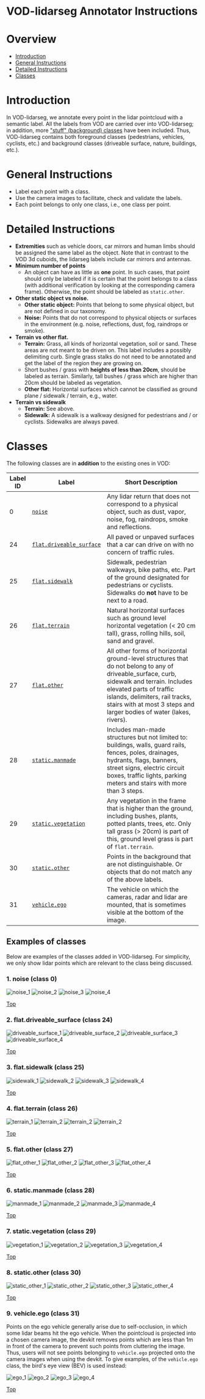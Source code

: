 # VOD-lidarseg Annotator Instructions

# Overview
- [Introduction](#introduction)
- [General Instructions](#general-instructions)
- [Detailed Instructions](#detailed-instructions)
- [Classes](#classes)

# Introduction
In VOD-lidarseg, we annotate every point in the lidar pointcloud with a semantic label. 
All the labels from VOD are carried over into VOD-lidarseg; in addition, more ["stuff" (background) classes](#classes) have been included.
Thus, VOD-lidarseg contains both foreground classes (pedestrians, vehicles, cyclists, etc.) and background classes (driveable surface, nature, buildings, etc.).


# General Instructions
 - Label each point with a class. 
 - Use the camera images to facilitate, check and validate the labels.
 - Each point belongs to only one class, i.e., one class per point.

 
# Detailed Instructions  
+ **Extremities** such as vehicle doors, car mirrors and human limbs should be assigned the same label as the object. 
Note that in contrast to the VOD 3d cuboids, the lidarseg labels include car mirrors and antennas.
+ **Minimum number of points** 
    + An object can have as little as **one** point. 
    In such cases, that point should only be labeled if it is certain that the point belongs to a class 
    (with additional verification by looking at the corresponding camera frame). 
    Otherwise, the point should be labeled as `static.other`.  
+ **Other static object vs noise.**
    + **Other static object:** Points that belong to some physical object, but are not defined in our taxonomy.  
    + **Noise:** Points that do not correspond to physical objects or surfaces in the environment
    (e.g. noise, reflections, dust, fog, raindrops or smoke).
+ **Terrain vs other flat.**
    + **Terrain:** Grass, all kinds of horizontal vegetation, soil or sand. These areas are not meant to be driven on. 
    This label includes a possibly delimiting curb. 
    Single grass stalks do not need to be annotated and get the label of the region they are growing on.
    + Short bushes / grass with **heights of less than 20cm**, should be labeled as terrain. 
    Similarly, tall bushes / grass which are higher than 20cm should be labeled as vegetation.
    + **Other flat:** Horizontal surfaces which cannot be classified as ground plane / sidewalk / terrain, e.g., water.
+ **Terrain vs sidewalk**
    + **Terrain:** See above.
    + **Sidewalk:** A sidewalk is a walkway designed for pedestrians and / or cyclists. Sidewalks are always paved.


# Classes
The following classes are in **addition** to the existing ones in VOD:  

| Label ID |  Label | Short Description |
| --- | --- | --- |
| 0 | [`noise`](#1-noise-class-0) | Any lidar return that does not correspond to a physical object, such as dust, vapor, noise, fog, raindrops, smoke and reflections. |
| 24 | [`flat.driveable_surface`](#2-flatdriveable_surface-class-24) | All paved or unpaved surfaces that a car can drive on with no concern of traffic rules. |
| 25 | [`flat.sidewalk`](#3-flatsidewalk-class-25) | Sidewalk, pedestrian walkways, bike paths, etc. Part of the ground designated for pedestrians or cyclists. Sidewalks do **not** have to be next to a road. |
| 26 | [`flat.terrain`](#4-flatterrain-class-26) | Natural horizontal surfaces such as ground level horizontal vegetation (< 20 cm tall), grass, rolling hills, soil, sand and gravel. |
| 27 | [`flat.other`](#5-flatother-class-27) | All other forms of horizontal ground-level structures that do not belong to any of driveable_surface, curb, sidewalk and terrain. Includes elevated parts of traffic islands, delimiters, rail tracks, stairs with at most 3 steps and larger bodies of water (lakes, rivers). |
| 28 | [`static.manmade`](#6-staticmanmade-class-28) | Includes man-made structures but not limited to: buildings, walls, guard rails, fences, poles, drainages, hydrants, flags, banners, street signs, electric circuit boxes, traffic lights, parking meters and stairs with more than 3 steps.  |
| 29 | [`static.vegetation`](#7-staticvegetation-class-29) | Any vegetation in the frame that is higher than the ground, including bushes, plants, potted plants, trees, etc. Only tall grass (> 20cm) is part of this, ground level grass is part of `flat.terrain`.|
| 30 | [`static.other`](#8-staticother-class-30) | Points in the background that are not distinguishable. Or objects that do not match any of the above labels. |
| 31 | [`vehicle.ego`](#9-vehicleego-class-31) | The vehicle on which the cameras, radar and lidar are mounted, that is sometimes visible at the bottom of the image. |

## Examples of classes
Below are examples of the classes added in VOD-lidarseg.
For simplicity, we only show lidar points which are relevant to the class being discussed.


### 1. noise (class 0)
![noise_1](https://www.vod.org/public/images/taxonomy_imgs/lidarseg/0_scene-0053_CAM_FRONT_LEFT_1532402428104844_crop.jpg)
![noise_2](https://www.vod.org/public/images/taxonomy_imgs/lidarseg/0_scene-0163_CAM_FRONT_LEFT_1526915289904917_crop.jpg) 
![noise_3](https://www.vod.org/public/images/taxonomy_imgs/lidarseg/0_scene-0207_CAM_BACK_LEFT_1532621922197405_crop.jpg)
![noise_4](https://www.vod.org/public/images/taxonomy_imgs/lidarseg/0_scene-0635_CAM_FRONT_1537296086862404_crop.jpg)

[Top](#classes)


### 2. flat.driveable_surface (class 24)
![driveable_surface_1](https://www.vod.org/public/images/taxonomy_imgs/lidarseg/24_206_CAM_BACK.jpg)
![driveable_surface_2](https://www.vod.org/public/images/taxonomy_imgs/lidarseg/24_250_CAM_FRONT.jpg)
![driveable_surface_3](https://www.vod.org/public/images/taxonomy_imgs/lidarseg/24_9750_CAM_FRONT.jpg)
![driveable_surface_4](https://www.vod.org/public/images/taxonomy_imgs/lidarseg/24_10000_CAM_BACK.jpg)

[Top](#classes)


### 3. flat.sidewalk (class 25)
![sidewalk_1](https://www.vod.org/public/images/taxonomy_imgs/lidarseg/25_90_CAM_FRONT_LEFT.jpg)
![sidewalk_2](https://www.vod.org/public/images/taxonomy_imgs/lidarseg/25_13250_CAM_FRONT_LEFT.jpg)
![sidewalk_3](https://www.vod.org/public/images/taxonomy_imgs/lidarseg/25_280_CAM_FRONT_LEFT.jpg)
![sidewalk_4](https://www.vod.org/public/images/taxonomy_imgs/lidarseg/25_680_CAM_FRONT_LEFT.jpg)

[Top](#classes)


### 4. flat.terrain (class 26)
![terrain_1](https://www.vod.org/public/images/taxonomy_imgs/lidarseg/26_11750_CAM_BACK_RIGHT.jpg)
![terrain_2](https://www.vod.org/public/images/taxonomy_imgs/lidarseg/26_10700_CAM_BACK_LEFT.jpg)
![terrain_2](https://www.vod.org/public/images/taxonomy_imgs/lidarseg/26_886_CAM_BACK_LEFT.jpg)
![terrain_2](https://www.vod.org/public/images/taxonomy_imgs/lidarseg/26_1260_CAM_BACK_LEFT.jpg)

[Top](#classes)


### 5. flat.other (class 27)
![flat_other_1](https://www.vod.org/public/images/taxonomy_imgs/lidarseg/27_2318_CAM_FRONT.jpg)
![flat_other_2](https://www.vod.org/public/images/taxonomy_imgs/lidarseg/27_3750_CAM_FRONT_RIGHT.jpg)
![flat_other_3](https://www.vod.org/public/images/taxonomy_imgs/lidarseg/27_1230_CAM_FRONT.jpg)
![flat_other_4](https://www.vod.org/public/images/taxonomy_imgs/lidarseg/27_1380_CAM_FRONT.jpg)

[Top](#classes)


### 6. static.manmade (class 28)
![manmade_1](https://www.vod.org/public/images/taxonomy_imgs/lidarseg/28_13850_CAM_FRONT.jpg)
![manmade_2](https://www.vod.org/public/images/taxonomy_imgs/lidarseg/28_15550_CAM_FRONT.jpg)
![manmade_3](https://www.vod.org/public/images/taxonomy_imgs/lidarseg/28_5009_CAM_FRONT.jpg)
![manmade_4](https://www.vod.org/public/images/taxonomy_imgs/lidarseg/28_5501_CAM_BACK.jpg)

[Top](#classes)


### 7. static.vegetation (class 29)
![vegetation_1](https://www.vod.org/public/images/taxonomy_imgs/lidarseg/29_650_CAM_FRONT_LEFT.jpg)
![vegetation_2](https://www.vod.org/public/images/taxonomy_imgs/lidarseg/29_3650_CAM_FRONT.jpg)
![vegetation_3](https://www.vod.org/public/images/taxonomy_imgs/lidarseg/29_5610_CAM_BACK_RIGHT.jpg)
![vegetation_4](https://www.vod.org/public/images/taxonomy_imgs/lidarseg/29_5960_CAM_FRONT_RIGHT.jpg)

[Top](#classes)


### 8. static.other (class 30)
![static_other_1](https://www.vod.org/public/images/taxonomy_imgs/lidarseg/30_scene-0031_CAM_BACK_LEFT_1531886230947423.jpg)
![static_other_2](https://www.vod.org/public/images/taxonomy_imgs/lidarseg/30_scene-0032_CAM_BACK_RIGHT_1531886262027893.jpg)
![static_other_3](https://www.vod.org/public/images/taxonomy_imgs/lidarseg/30_scene-0160_CAM_BACK_LEFT_1533115303947423.jpg)
![static_other_4](https://www.vod.org/public/images/taxonomy_imgs/lidarseg/30_scene-0166_CAM_BACK_RIGHT_1526915380527813.jpg)

[Top](#classes)


### 9. vehicle.ego (class 31)
Points on the ego vehicle generally arise due to self-occlusion, in which some lidar beams hit the ego vehicle.
When the pointcloud is projected into a chosen camera image, the devkit removes points which are less than 
1m in front of the camera to prevent such points from cluttering the image. Thus, users will not see points
belonging to `vehicle.ego` projected onto the camera images when using the devkit. To give examples, of the
`vehicle.ego` class, the bird's eye view (BEV) is used instead:

![ego_1](https://www.vod.org/public/images/taxonomy_imgs/lidarseg/31_479_BEV.jpg)
![ego_2](https://www.vod.org/public/images/taxonomy_imgs/lidarseg/31_11200_BEV.jpg)
![ego_3](https://www.vod.org/public/images/taxonomy_imgs/lidarseg/31_14500_BEV.jpg)
![ego_4](https://www.vod.org/public/images/taxonomy_imgs/lidarseg/31_24230_BEV.jpg)

[Top](#classes)

